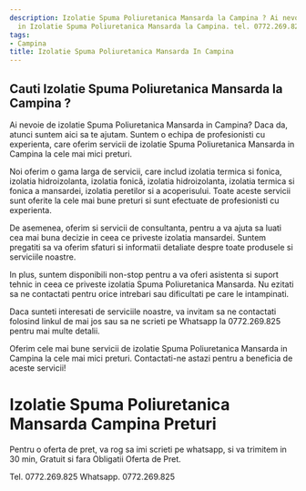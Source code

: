 ```yaml
---
description: Izolatie Spuma Poliuretanica Mansarda la Campina ? Ai nevoie de un profesionist
  in Izolatie Spuma Poliuretanica Mansarda la Campina. tel. 0772.269.825
tags:
- Campina
title: Izolatie Spuma Poliuretanica Mansarda In Campina
---
```



## Cauti Izolatie Spuma Poliuretanica Mansarda la Campina ?

Ai nevoie de izolatie Spuma Poliuretanica Mansarda in Campina? Daca da, atunci suntem aici sa te ajutam. Suntem o echipa de profesionisti cu experienta, care oferim servicii de izolatie Spuma Poliuretanica Mansarda in Campina la cele mai mici preturi. 

Noi oferim o gama larga de servicii, care includ izolatia termica si fonica, izolatia hidroizolanta, izolatia fonică, izolatia hidroizolanta, izolatia termica si fonica a mansardei, izolatia peretilor si a acoperisului. Toate aceste servicii sunt oferite la cele mai bune preturi si sunt efectuate de profesionisti cu experienta.

De asemenea, oferim si servicii de consultanta, pentru a va ajuta sa luati cea mai buna decizie in ceea ce priveste izolatia mansardei. Suntem pregatiti sa va oferim sfaturi si informatii detaliate despre toate produsele si serviciile noastre.

In plus, suntem disponibili non-stop pentru a va oferi asistenta si suport tehnic in ceea ce priveste izolatia Spuma Poliuretanica Mansarda. Nu ezitati sa ne contactati pentru orice intrebari sau dificultati pe care le intampinati.

Daca sunteti interesati de serviciile noastre, va invitam sa ne contactati folosind linkul de mai jos sau sa ne scrieti pe Whatsapp la 0772.269.825 pentru mai multe detalii. 

Oferim cele mai bune servicii de izolatie Spuma Poliuretanica Mansarda in Campina la cele mai mici preturi. Contactati-ne astazi pentru a beneficia de aceste servicii!

# Izolatie Spuma Poliuretanica Mansarda Campina Preturi
Pentru o oferta de pret, va rog sa imi scrieti pe whatsapp, si va trimitem in 30 min, Gratuit si fara Obligatii Oferta de Pret.

Tel. 0772.269.825
Whatsapp. 0772.269.825